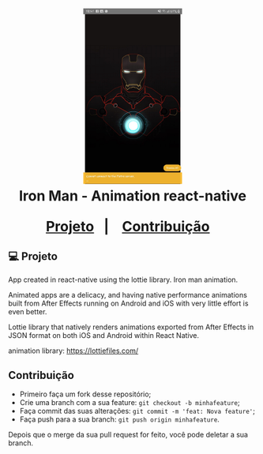 <h1 align="center">
   <img alt="IRON" title="IRON" src="iron.jpeg" width="200px" /><br>
    Iron Man - Animation react-native


  <a href="#-projeto">Projeto</a>&nbsp;&nbsp;&nbsp;|&nbsp;&nbsp;&nbsp;
  <a href="#contribuição">Contribuição</a>&nbsp;&nbsp;&nbsp;
  
</h1>


## 💻 Projeto

App created in react-native using the lottie library. Iron man animation.


Animated apps are a delicacy, and having native performance animations built from After Effects running on Android and iOS with very little effort is even better.


Lottie library that natively renders animations exported from After Effects in JSON format on both iOS and Android within React Native.


animation library: https://lottiefiles.com/




## Contribuição


- Primeiro faça um fork desse repositório;
- Crie uma branch com a sua feature: `git checkout -b minhafeature`;
- Faça commit das suas alterações: `git commit -m 'feat: Nova feature'`;
- Faça push para a sua branch: `git push origin minhafeature`.

Depois que o merge da sua pull request for feito, você pode deletar a sua branch.
